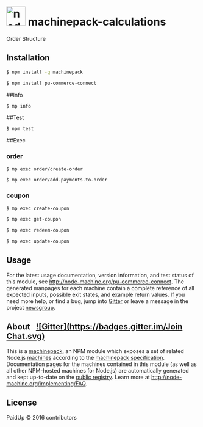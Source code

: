
<h1>
  <a href="http://node-machine.org" title="Node-Machine public registry"><img alt="node-machine logo" title="Node-Machine Project" src="http://node-machine.org/images/machine-anthropomorph-for-white-bg.png" width="50" /></a>
  machinepack-calculations
</h1>

Order Structure


## Installation &nbsp;

```sh
$ npm install -g machinepack
```

```sh
$ npm install pu-commerce-connect
```

##Info

```sh
$ mp info
```

##Test

```sh
$ npm test
```

##Exec

### order
```sh
$ mp exec order/create-order

$ mp exec order/add-payments-to-order
```

### coupon
```sh
$ mp exec create-coupon

$ mp exec get-coupon

$ mp exec redeem-coupon

$ mp exec update-coupon
```

## Usage

For the latest usage documentation, version information, and test status of this module, see <a href="http://node-machine.org/pu-commerce-connect" title="Connect with TDCommerce (for node.js)">http://node-machine.org/pu-commerce-connect</a>.  The generated manpages for each machine contain a complete reference of all expected inputs, possible exit states, and example return values.  If you need more help, or find a bug, jump into [Gitter](https://gitter.im/node-machine/general) or leave a message in the project [newsgroup](https://groups.google.com/forum/?hl=en#!forum/node-machine).

## About  &nbsp; [![Gitter](https://badges.gitter.im/Join Chat.svg)](https://gitter.im/node-machine/general?utm_source=badge&utm_medium=badge&utm_campaign=pr-badge&utm_content=badge)

This is a [machinepack](http://node-machine.org/machinepacks), an NPM module which exposes a set of related Node.js [machines](http://node-machine.org/spec/machine) according to the [machinepack specification](http://node-machine.org/spec/machinepack).
Documentation pages for the machines contained in this module (as well as all other NPM-hosted machines for Node.js) are automatically generated and kept up-to-date on the <a href="http://node-machine.org" title="Public machine registry for Node.js">public registry</a>.
Learn more at <a href="http://node-machine.org/implementing/FAQ" title="Machine Project FAQ (for implementors)">http://node-machine.org/implementing/FAQ</a>.

## License

PaidUp &copy; 2016 contributors

